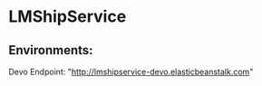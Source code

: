 # LMShipService

## Environments:

Devo Endpoint:  "http://lmshipservice-devo.elasticbeanstalk.com"
